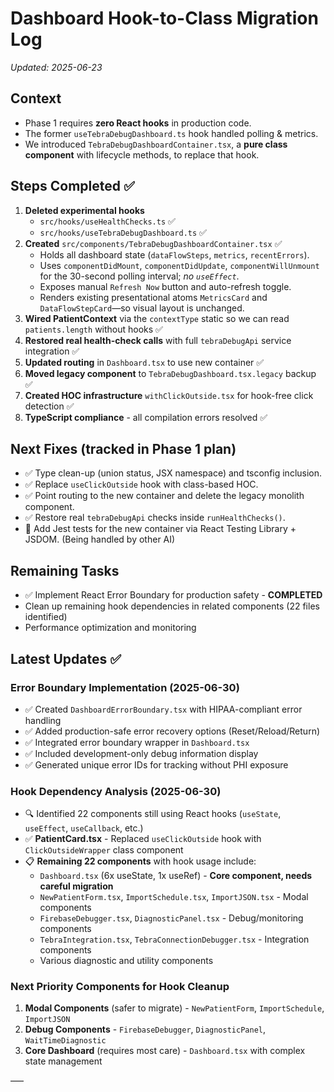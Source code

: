 # Dashboard Hook-to-Class Migration Log

_Updated: 2025-06-23_

## Context
* Phase 1 requires **zero React hooks** in production code.
* The former `useTebraDebugDashboard.ts` hook handled polling & metrics.
* We introduced `TebraDebugDashboardContainer.tsx`, a **pure class component** with lifecycle methods, to replace that hook.

## Steps Completed ✅
1. **Deleted experimental hooks**
   * `src/hooks/useHealthChecks.ts` ✅
   * `src/hooks/useTebraDebugDashboard.ts` ✅
2. **Created** `src/components/TebraDebugDashboardContainer.tsx` ✅
   * Holds all dashboard state (`dataFlowSteps`, `metrics`, `recentErrors`).
   * Uses `componentDidMount`, `componentDidUpdate`, `componentWillUnmount` for the 30-second polling interval; _no `useEffect`_.
   * Exposes manual `Refresh Now` button and auto-refresh toggle.
   * Renders existing presentational atoms `MetricsCard` and `DataFlowStepCard`—so visual layout is unchanged.
3. **Wired PatientContext** via the `contextType` static so we can read `patients.length` without hooks ✅
4. **Restored real health-check calls** with full `tebraDebugApi` service integration ✅
5. **Updated routing** in `Dashboard.tsx` to use new container ✅
6. **Moved legacy component** to `TebraDebugDashboard.tsx.legacy` backup ✅
7. **Created HOC infrastructure** `withClickOutside.tsx` for hook-free click detection ✅
8. **TypeScript compliance** - all compilation errors resolved ✅

## Next Fixes (tracked in Phase 1 plan)
* ✅ Type clean-up (union status, JSX namespace) and tsconfig inclusion.
* ✅ Replace `useClickOutside` hook with class-based HOC.
* ✅ Point routing to the new container and delete the legacy monolith component.
* ✅ Restore real `tebraDebugApi` checks inside `runHealthChecks()`.
* 🧪 Add Jest tests for the new container via React Testing Library + JSDOM. (Being handled by other AI)

## Remaining Tasks
* ✅ Implement React Error Boundary for production safety - **COMPLETED** 
* Clean up remaining hook dependencies in related components (22 files identified)
* Performance optimization and monitoring

## Latest Updates ✅

### Error Boundary Implementation (2025-06-30)
- ✅ Created `DashboardErrorBoundary.tsx` with HIPAA-compliant error handling
- ✅ Added production-safe error recovery options (Reset/Reload/Return)
- ✅ Integrated error boundary wrapper in `Dashboard.tsx`
- ✅ Included development-only debug information display
- ✅ Generated unique error IDs for tracking without PHI exposure

### Hook Dependency Analysis (2025-06-30)
- 🔍 Identified 22 components still using React hooks (`useState`, `useEffect`, `useCallback`, etc.)
- ✅ **PatientCard.tsx** - Replaced `useClickOutside` hook with `ClickOutsideWrapper` class component
- 📋 **Remaining 22 components** with hook usage include:
  - `Dashboard.tsx` (6x useState, 1x useRef) - **Core component, needs careful migration**
  - `NewPatientForm.tsx`, `ImportSchedule.tsx`, `ImportJSON.tsx` - Modal components
  - `FirebaseDebugger.tsx`, `DiagnosticPanel.tsx` - Debug/monitoring components
  - `TebraIntegration.tsx`, `TebraConnectionDebugger.tsx` - Integration components
  - Various diagnostic and utility components

### Next Priority Components for Hook Cleanup
1. **Modal Components** (safer to migrate) - `NewPatientForm`, `ImportSchedule`, `ImportJSON`
2. **Debug Components** - `FirebaseDebugger`, `DiagnosticPanel`, `WaitTimeDiagnostic`  
3. **Core Dashboard** (requires most care) - `Dashboard.tsx` with complex state management

––– 